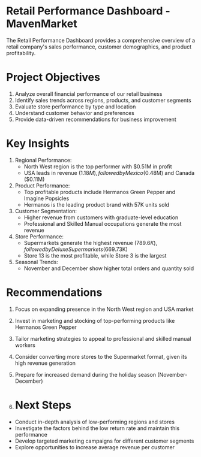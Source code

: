# Retail Performance Dashboard - MavenMarket
The Retail Performance Dashboard provides a comprehensive overview of a retail company's sales performance, customer demographics, and product profitability.

# Project Objectives
1. Analyze overall financial performance of our retail business
2. Identify sales trends across regions, products, and customer segments
3. Evaluate store performance by type and location
4. Understand customer behavior and preferences
5. Provide data-driven recommendations for business improvement

# Key Insights
1. Regional Performance:
   - North West region is the top performer with $0.51M in profit
   - USA leads in revenue ($1.18M), followed by Mexico ($0.48M) and Canada ($0.11M)
2. Product Performance:
   - Top profitable products include Hermanos Green Pepper and Imagine Popsicles
   - Hermanos is the leading product brand with 57K units sold
3. Customer Segmentation:
   - Higher revenue from customers with graduate-level education
   - Professional and Skilled Manual occupations generate the most revenue
4. Store Performance:
   - Supermarkets generate the highest revenue ($789.6K), followed by Deluxe Supermarkets ($669.73K)
   - Store 13 is the most profitable, while Store 3 is the largest
5. Seasonal Trends:
   - November and December show higher total orders and quantity sold

# Recommendations
1. Focus on expanding presence in the North West region and USA market
2. Invest in marketing and stocking of top-performing products like Hermanos Green Pepper
3. Tailor marketing strategies to appeal to professional and skilled manual workers
4. Consider converting more stores to the Supermarket format, given its high revenue generation
5. Prepare for increased demand during the holiday season (November-December)

6. # Next Steps
- Conduct in-depth analysis of low-performing regions and stores
- Investigate the factors behind the low return rate and maintain this performance
- Develop targeted marketing campaigns for different customer segments
- Explore opportunities to increase average revenue per customer
